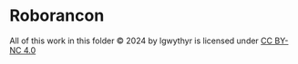 # Roborancon
All of this work in this folder © 2024 by lgwythyr is licensed under [CC BY-NC 4.0](https://creativecommons.org/licenses/by-nc/4.0/)